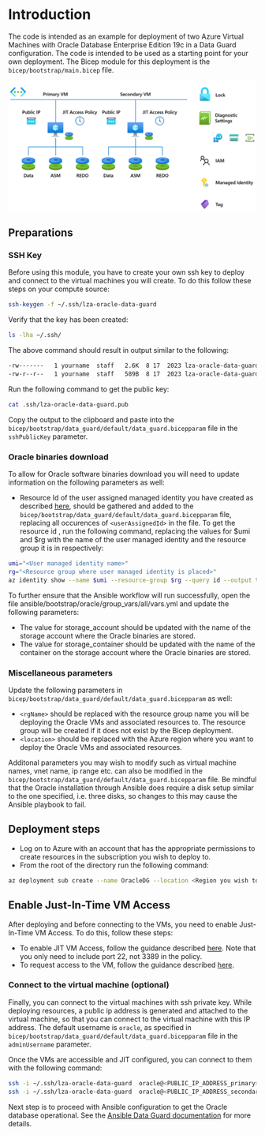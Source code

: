 # Introduction

The code is intended as an example for deployment of two Azure Virtual Machines with Oracle Database Enterprise Edition 19c in a Data Guard configuration. The code is intended to be used as a starting point for your own deployment. The Bicep module for this deployment is the `bicep/bootstrap/main.bicep` file.

 ![Data Guard configuration](media/dg_vms.png)

## Preparations

### SSH Key

Before using this module, you have to create your own ssh key to deploy and connect to the virtual machines you will create. To do this follow these steps on your compute source:

```bash
ssh-keygen -f ~/.ssh/lza-oracle-data-guard
```

Verify that the key has been created:

```bash
ls -lha ~/.ssh/
```

The above command should result in output similar to the following:

```bash
-rw-------   1 yourname  staff   2.6K  8 17  2023 lza-oracle-data-guard
-rw-r--r--   1 yourname  staff   589B  8 17  2023 lza-oracle-data-guard.pub
```

Run the following command to get the public key:

```bash
cat .ssh/lza-oracle-data-guard.pub
```

Copy the output to the clipboard and paste into the `bicep/bootstrap/data_guard/default/data_guard.bicepparam` file in the `sshPublicKey` parameter.

### Oracle binaries download

To allow for Oracle software binaries download you will need to update information on the following parameters as well:

- Resource Id of the user assigned managed identity you have created as described [here](./Introduction-to-deploying-oracle.md), should be gathered and added to the `bicep/bootstrap/data_guard/default/data_guard.bicepparam` file, replacing all occurences of `<userAssignedId>` in the file. To get the resource id , run the following command, replacing the values for $umi and $rg with the name of the user managed identity and the resource group it is in respectively:

```bash
umi="<User managed identity name>"
rg="<Resource group where user managed identity is placed>"
az identity show --name $umi --resource-group $rg --query id --output tsv
```

To further ensure that the Ansible workflow will run successfully, open the file ansible/bootstrap/oracle/group_vars/all/vars.yml and update the following parameters:

- The value for storage_account should be updated with the name of the storage account where the Oracle binaries are stored.
- The value for storage_container should be updated with the name of the container on the storage account where the Oracle binaries are stored.

### Miscellaneous parameters

Update the following parameters in `bicep/bootstrap/data_guard/default/data_guard.bicepparam` as well:

- `<rgName>` should be replaced with the resource group name you will be deploying the Oracle VMs and associated resources to. The resource group will be created if it does not exist by the Bicep deployment.
- `<location>` should be replaced with the Azure region where you want to deploy the Oracle VMs and associated resources.

Additonal parameters you may wish to modify such as virtual machine names, vnet name, ip range etc. can also be modified in the `bicep/bootstrap/data_guard/default/data_guard.bicepparam` file. Be mindful that the Oracle installation through Ansible does require a disk setup similar to the one specified, i.e. three disks, so changes to this may cause the Ansible playbook to fail.

## Deployment steps

- Log on to Azure with an account that has the appropriate permissions to create resources in the subscription you wish to deploy to.
- From the root of the directory run the following command:

```bash
az deployment sub create --name OracleDG --location <Region you wish to deploy to> --template-file main.bicep --parameters data_guard/default/data_guard.bicepparam
```

## Enable Just-In-Time VM Access

After deploying and before connecting to the VMs, you need to enable Just-In-Time VM Access. To do this, follow these steps:

- To enable JIT VM Access, follow the guidance described [here](https://learn.microsoft.com/en-us/azure/defender-for-cloud/just-in-time-access-usage#enable-jit-on-your-vms-using-powershell). Note that you only need to include port 22, not 3389 in the policy.
- To request access to the VM, follow the guidance described [here](https://learn.microsoft.com/en-us/azure/defender-for-cloud/just-in-time-access-usage#request-access-to-a-jit-enabled-vm-using-powershell).

### Connect to the virtual machine (optional)

Finally, you can connect to the virtual machines with ssh private key. While deploying resources, a public ip address is generated and attached to the virtual machine, so that you can connect to the virtual machine with this IP address. The default username is `oracle`, as specified in `bicep/bootstrap/data_guard/default/data_guard.bicepparam` file in the `adminUsername` parameter.

Once the VMs are accessible and JIT configured, you can connect to them with the following command:

```bash
ssh -i ~/.ssh/lza-oracle-data-guard  oracle@<PUBLIC_IP_ADDRESS_primary>
ssh -i ~/.ssh/lza-oracle-data-guard  oracle@<PUBLIC_IP_ADDRESS_secondary>
```

Next step is to proceed with Ansible configuration to get the Oracle database operational. See the [Ansible Data Guard documentation](ANSIBLE-DG.md) for more details.
